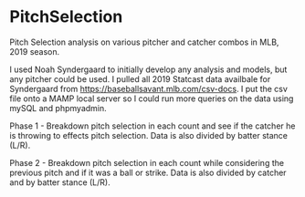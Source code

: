 # PitchSelection
Pitch Selection analysis on various pitcher and catcher combos in MLB, 2019 season.

I used Noah Syndergaard to initially develop any analysis and models, but any pitcher could be used. I pulled all 2019 Statcast data availbale for Syndergaard from https://baseballsavant.mlb.com/csv-docs. I put the csv file onto a MAMP local server so I could run more queries on the data using mySQL and phpmyadmin.

Phase 1 - Breakdown pitch selection in each count and see if the catcher he is throwing to effects pitch selection. Data is 
also divided by batter stance (L/R). 

Phase 2 - Breakdown pitch selection in each count while considering the previous pitch and if it was a ball or strike. Data is also divided by catcher and by batter stance (L/R).
